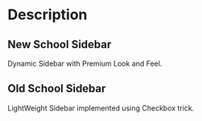 # Description

## New School Sidebar

Dynamic Sidebar with Premium Look and Feel.<br>

## Old School Sidebar

LightWeight Sidebar implemented using Checkbox trick.<br>

